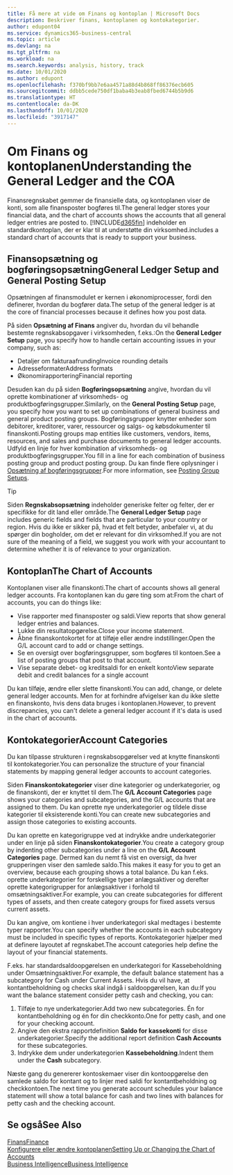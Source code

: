 ```yaml
---
title: Få mere at vide om Finans og kontoplan | Microsoft Docs
description: Beskriver finans, kontoplanen og kontokategorier.
author: edupont04
ms.service: dynamics365-business-central
ms.topic: article
ms.devlang: na
ms.tgt_pltfrm: na
ms.workload: na
ms.search.keywords: analysis, history, track
ms.date: 10/01/2020
ms.author: edupont
ms.openlocfilehash: f370bf9bb7e6aa4571a88d4b868ff86376ecb605
ms.sourcegitcommit: ddbb5cede750df1baba4b3eab8fbed6744b5b9d6
ms.translationtype: HT
ms.contentlocale: da-DK
ms.lasthandoff: 10/01/2020
ms.locfileid: "3917147"
---
```

# <a name="understanding-the-general-ledger-and-the-coa"></a><span data-ttu-id="b75cc-103">Om Finans og kontoplanen</span><span class="sxs-lookup"><span data-stu-id="b75cc-103">Understanding the General Ledger and the COA</span></span>

<span data-ttu-id="b75cc-104">Finansregnskabet gemmer de finansielle data, og kontoplanen viser de konti, som alle finansposter bogføres til.</span><span class="sxs-lookup"><span data-stu-id="b75cc-104">The general ledger stores your financial data, and the chart of accounts shows the accounts that all general ledger entries are posted to.</span></span> [!INCLUDE[d365fin](includes/d365fin_md.md)] <span data-ttu-id="b75cc-105">indeholder en standardkontoplan, der er klar til at understøtte din virksomhed.</span><span class="sxs-lookup"><span data-stu-id="b75cc-105">includes a standard chart of accounts that is ready to support your business.</span></span>

## <a name="general-ledger-setup-and-general-posting-setup"></a><span data-ttu-id="b75cc-106">Finansopsætning og bogføringsopsætning</span><span class="sxs-lookup"><span data-stu-id="b75cc-106">General Ledger Setup and General Posting Setup</span></span>

<span data-ttu-id="b75cc-107">Opsætningen af finansmodulet er kernen i økonomiprocesser, fordi den definerer, hvordan du bogfører data.</span><span class="sxs-lookup"><span data-stu-id="b75cc-107">The setup of the general ledger is at the core of financial processes because it defines how you post data.</span></span>  

<span data-ttu-id="b75cc-108">På siden **Opsætning af Finans** angiver du, hvordan du vil behandle bestemte regnskabsopgaver i virksomheden, f.eks.:</span><span class="sxs-lookup"><span data-stu-id="b75cc-108">On the **General Ledger Setup** page, you specify how to handle certain accounting issues in your company, such as:</span></span>  

* <span data-ttu-id="b75cc-109">Detaljer om fakturaafrunding</span><span class="sxs-lookup"><span data-stu-id="b75cc-109">Invoice rounding details</span></span>  
* <span data-ttu-id="b75cc-110">Adresseformater</span><span class="sxs-lookup"><span data-stu-id="b75cc-110">Address formats</span></span>  
* <span data-ttu-id="b75cc-111">Økonomirapportering</span><span class="sxs-lookup"><span data-stu-id="b75cc-111">Financial reporting</span></span>  

<span data-ttu-id="b75cc-112">Desuden kan du på siden **Bogføringsopsætning** angive, hvordan du vil oprette kombinationer af virksomheds- og produktbogføringsgrupper.</span><span class="sxs-lookup"><span data-stu-id="b75cc-112">Similarly, on the **General Posting Setup** page, you specify how you want to set up combinations of general business and general product posting groups.</span></span> <span data-ttu-id="b75cc-113">Bogføringsgrupper knytter enheder som debitorer, kreditorer, varer, ressourcer og salgs- og købsdokumenter til finanskonti.</span><span class="sxs-lookup"><span data-stu-id="b75cc-113">Posting groups map entities like customers, vendors, items, resources, and sales and purchase documents to general ledger accounts.</span></span> <span data-ttu-id="b75cc-114">Udfyld en linje for hver kombination af virksomheds- og produktbogføringsgrupper.</span><span class="sxs-lookup"><span data-stu-id="b75cc-114">You fill in a line for each combination of business posting group and product posting group.</span></span> <span data-ttu-id="b75cc-115">Du kan finde flere oplysninger i [Opsætning af bogføringsgrupper](finance-posting-groups.md).</span><span class="sxs-lookup"><span data-stu-id="b75cc-115">For more information, see [Posting Group Setups](finance-posting-groups.md).</span></span>  

> [!TIP]
> <span data-ttu-id="b75cc-116">Siden **Regnskabsopsætning** indeholder generiske felter og felter, der er specifikke for dit land eller område.</span><span class="sxs-lookup"><span data-stu-id="b75cc-116">The **General Ledger Setup** page includes generic fields and fields that are particular to your country or region.</span></span> <span data-ttu-id="b75cc-117">Hvis du ikke er sikker på, hvad et felt betyder, anbefaler vi, at du spørger din bogholder, om det er relevant for din virksomhed.</span><span class="sxs-lookup"><span data-stu-id="b75cc-117">If you are not sure of the meaning of a field, we suggest you work with your accountant to determine whether it is of relevance to your organization.</span></span>  

## <a name="the-chart-of-accounts"></a><span data-ttu-id="b75cc-118">Kontoplan</span><span class="sxs-lookup"><span data-stu-id="b75cc-118">The Chart of Accounts</span></span>

<span data-ttu-id="b75cc-119">Kontoplanen viser alle finanskonti.</span><span class="sxs-lookup"><span data-stu-id="b75cc-119">The chart of accounts shows all general ledger accounts.</span></span> <span data-ttu-id="b75cc-120">Fra kontoplanen kan du gøre ting som at:</span><span class="sxs-lookup"><span data-stu-id="b75cc-120">From the chart of accounts, you can do things like:</span></span>  

* <span data-ttu-id="b75cc-121">Vise rapporter med finansposter og saldi.</span><span class="sxs-lookup"><span data-stu-id="b75cc-121">View reports that show general ledger entries and balances.</span></span>  
* <span data-ttu-id="b75cc-122">Lukke din resultatopgørelse.</span><span class="sxs-lookup"><span data-stu-id="b75cc-122">Close your income statement.</span></span>  
* <span data-ttu-id="b75cc-123">Åbne finanskontokortet for at tilføje eller ændre indstillinger.</span><span class="sxs-lookup"><span data-stu-id="b75cc-123">Open the G/L account card to add or change settings.</span></span>  
* <span data-ttu-id="b75cc-124">Se en oversigt over bogføringsgrupper, som bogføres til kontoen.</span><span class="sxs-lookup"><span data-stu-id="b75cc-124">See a list of posting groups that post to that account.</span></span>
* <span data-ttu-id="b75cc-125">Vise separate debet- og kreditsaldi for en enkelt konto</span><span class="sxs-lookup"><span data-stu-id="b75cc-125">View separate debit and credit balances for a single account</span></span>  

<span data-ttu-id="b75cc-126">Du kan tilføje, ændre eller slette finanskonti.</span><span class="sxs-lookup"><span data-stu-id="b75cc-126">You can add, change, or delete general ledger accounts.</span></span> <span data-ttu-id="b75cc-127">Men for at forhindre afvigelser kan du ikke slette en finanskonto, hvis dens data bruges i kontoplanen.</span><span class="sxs-lookup"><span data-stu-id="b75cc-127">However, to prevent discrepancies, you can't delete a general ledger account if it's data is used in the chart of accounts.</span></span>  

## <a name="account-categories"></a><span data-ttu-id="b75cc-128">Kontokategorier</span><span class="sxs-lookup"><span data-stu-id="b75cc-128">Account Categories</span></span>

<span data-ttu-id="b75cc-129">Du kan tilpasse strukturen i regnskabsopgørelser ved at knytte finanskonti til kontokategorier.</span><span class="sxs-lookup"><span data-stu-id="b75cc-129">You can personalize the structure of your financial statements by mapping general ledger accounts to account categories.</span></span>  

<span data-ttu-id="b75cc-130">Siden **Finanskontokategorier** viser dine kategorier og underkategorier, og de finanskonti, der er knyttet til dem.</span><span class="sxs-lookup"><span data-stu-id="b75cc-130">The **G/L Account Categories** page shows your categories and subcategories, and the G/L accounts that are assigned to them.</span></span> <span data-ttu-id="b75cc-131">Du kan oprette nye underkategorier og tildele disse kategorier til eksisterende konti.</span><span class="sxs-lookup"><span data-stu-id="b75cc-131">You can create new subcategories and assign those categories to existing accounts.</span></span>  

<span data-ttu-id="b75cc-132">Du kan oprette en kategorigruppe ved at indrykke andre underkategorier under en linje på siden **Finanskontokategorier**.</span><span class="sxs-lookup"><span data-stu-id="b75cc-132">You create a category group by indenting other subcategories under a line on the **G/L Account Categories** page.</span></span> <span data-ttu-id="b75cc-133">Dermed kan du nemt få vist en oversigt, da hver grupperingen viser den samlede saldo.</span><span class="sxs-lookup"><span data-stu-id="b75cc-133">This makes it easy for you to get an overview, because each grouping shows a total balance.</span></span> <span data-ttu-id="b75cc-134">Du kan f.eks. oprette underkategorier for forskellige typer anlægsaktiver og derefter oprette kategorigrupper for anlægsaktiver i forhold til omsætningsaktiver.</span><span class="sxs-lookup"><span data-stu-id="b75cc-134">For example, you can create subcategories for different types of assets, and then create category groups for fixed assets versus current assets.</span></span>  

<span data-ttu-id="b75cc-135">Du kan angive, om kontiene i hver underkategori skal medtages i bestemte typer rapporter.</span><span class="sxs-lookup"><span data-stu-id="b75cc-135">You can specify whether the accounts in each subcategory must be included in specific types of reports.</span></span> <span data-ttu-id="b75cc-136">Kontokategorier hjælper med at definere layoutet af regnskabet.</span><span class="sxs-lookup"><span data-stu-id="b75cc-136">The account categories help define the layout of your financial statements.</span></span>  

<span data-ttu-id="b75cc-137">F.eks. har standardsaldoopgørelsen en underkategori for Kassebeholdning under Omsætningsaktiver.</span><span class="sxs-lookup"><span data-stu-id="b75cc-137">For example, the default balance statement has a subcategory for Cash under Current Assets.</span></span> <span data-ttu-id="b75cc-138">Hvis du vil have, at kontantbeholdning og checks skal indgå i saldoopgørelsen, kan du:</span><span class="sxs-lookup"><span data-stu-id="b75cc-138">If you want the balance statement consider petty cash and checking, you can:</span></span>  

1. <span data-ttu-id="b75cc-139">Tilføje to nye underkategorier.</span><span class="sxs-lookup"><span data-stu-id="b75cc-139">Add two new subcategories.</span></span> <span data-ttu-id="b75cc-140">Én for kontantbeholdning og én for din checkkonto.</span><span class="sxs-lookup"><span data-stu-id="b75cc-140">One for petty cash, and one for your checking account.</span></span>  
2. <span data-ttu-id="b75cc-141">Angive den ekstra rapportdefinition **Saldo for kassekonti** for disse underkategorier.</span><span class="sxs-lookup"><span data-stu-id="b75cc-141">Specify the additional report definition **Cash Accounts** for these subcategories.</span></span>  
3. <span data-ttu-id="b75cc-142">Indrykke dem under underkategorien **Kassebeholdning**.</span><span class="sxs-lookup"><span data-stu-id="b75cc-142">Indent them under the **Cash** subcategory.</span></span>  

<span data-ttu-id="b75cc-143">Næste gang du genererer kontoskemaer viser din kontoopgørelse den samlede saldo for kontant og to linjer med saldi for kontantbeholdning og checkkontoen.</span><span class="sxs-lookup"><span data-stu-id="b75cc-143">The next time you generate account schedules your balance statement will show a total balance for cash and two lines with balances for petty cash and the checking account.</span></span>  

## <a name="see-also"></a><span data-ttu-id="b75cc-144">Se også</span><span class="sxs-lookup"><span data-stu-id="b75cc-144">See Also</span></span>

[<span data-ttu-id="b75cc-145">Finans</span><span class="sxs-lookup"><span data-stu-id="b75cc-145">Finance</span></span>](finance.md)  
[<span data-ttu-id="b75cc-146">Konfigurere eller ændre kontoplanen</span><span class="sxs-lookup"><span data-stu-id="b75cc-146">Setting Up or Changing the Chart of Accounts</span></span>](finance-setup-chart-accounts.md)  
[<span data-ttu-id="b75cc-147">Business Intelligence</span><span class="sxs-lookup"><span data-stu-id="b75cc-147">Business Intelligence</span></span>](bi.md)  
